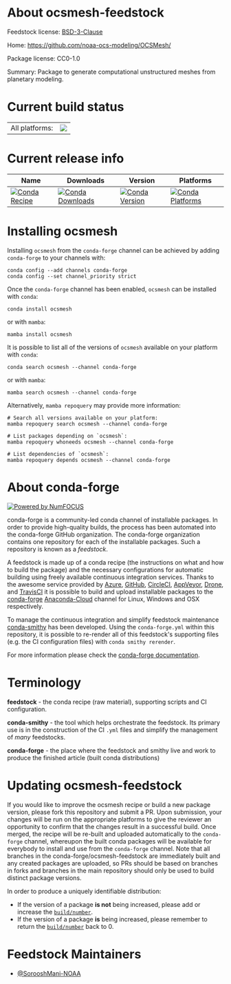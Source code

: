 About ocsmesh-feedstock
=======================

Feedstock license: [BSD-3-Clause](https://github.com/conda-forge/ocsmesh-feedstock/blob/main/LICENSE.txt)

Home: https://github.com/noaa-ocs-modeling/OCSMesh/

Package license: CC0-1.0

Summary: Package to generate computational unstructured meshes from planetary modeling.

Current build status
====================


<table><tr><td>All platforms:</td>
    <td>
      <a href="https://dev.azure.com/conda-forge/feedstock-builds/_build/latest?definitionId=19986&branchName=main">
        <img src="https://dev.azure.com/conda-forge/feedstock-builds/_apis/build/status/ocsmesh-feedstock?branchName=main">
      </a>
    </td>
  </tr>
</table>

Current release info
====================

| Name | Downloads | Version | Platforms |
| --- | --- | --- | --- |
| [![Conda Recipe](https://img.shields.io/badge/recipe-ocsmesh-green.svg)](https://anaconda.org/conda-forge/ocsmesh) | [![Conda Downloads](https://img.shields.io/conda/dn/conda-forge/ocsmesh.svg)](https://anaconda.org/conda-forge/ocsmesh) | [![Conda Version](https://img.shields.io/conda/vn/conda-forge/ocsmesh.svg)](https://anaconda.org/conda-forge/ocsmesh) | [![Conda Platforms](https://img.shields.io/conda/pn/conda-forge/ocsmesh.svg)](https://anaconda.org/conda-forge/ocsmesh) |

Installing ocsmesh
==================

Installing `ocsmesh` from the `conda-forge` channel can be achieved by adding `conda-forge` to your channels with:

```
conda config --add channels conda-forge
conda config --set channel_priority strict
```

Once the `conda-forge` channel has been enabled, `ocsmesh` can be installed with `conda`:

```
conda install ocsmesh
```

or with `mamba`:

```
mamba install ocsmesh
```

It is possible to list all of the versions of `ocsmesh` available on your platform with `conda`:

```
conda search ocsmesh --channel conda-forge
```

or with `mamba`:

```
mamba search ocsmesh --channel conda-forge
```

Alternatively, `mamba repoquery` may provide more information:

```
# Search all versions available on your platform:
mamba repoquery search ocsmesh --channel conda-forge

# List packages depending on `ocsmesh`:
mamba repoquery whoneeds ocsmesh --channel conda-forge

# List dependencies of `ocsmesh`:
mamba repoquery depends ocsmesh --channel conda-forge
```


About conda-forge
=================

[![Powered by
NumFOCUS](https://img.shields.io/badge/powered%20by-NumFOCUS-orange.svg?style=flat&colorA=E1523D&colorB=007D8A)](https://numfocus.org)

conda-forge is a community-led conda channel of installable packages.
In order to provide high-quality builds, the process has been automated into the
conda-forge GitHub organization. The conda-forge organization contains one repository
for each of the installable packages. Such a repository is known as a *feedstock*.

A feedstock is made up of a conda recipe (the instructions on what and how to build
the package) and the necessary configurations for automatic building using freely
available continuous integration services. Thanks to the awesome service provided by
[Azure](https://azure.microsoft.com/en-us/services/devops/), [GitHub](https://github.com/),
[CircleCI](https://circleci.com/), [AppVeyor](https://www.appveyor.com/),
[Drone](https://cloud.drone.io/welcome), and [TravisCI](https://travis-ci.com/)
it is possible to build and upload installable packages to the
[conda-forge](https://anaconda.org/conda-forge) [Anaconda-Cloud](https://anaconda.org/)
channel for Linux, Windows and OSX respectively.

To manage the continuous integration and simplify feedstock maintenance
[conda-smithy](https://github.com/conda-forge/conda-smithy) has been developed.
Using the ``conda-forge.yml`` within this repository, it is possible to re-render all of
this feedstock's supporting files (e.g. the CI configuration files) with ``conda smithy rerender``.

For more information please check the [conda-forge documentation](https://conda-forge.org/docs/).

Terminology
===========

**feedstock** - the conda recipe (raw material), supporting scripts and CI configuration.

**conda-smithy** - the tool which helps orchestrate the feedstock.
                   Its primary use is in the construction of the CI ``.yml`` files
                   and simplify the management of *many* feedstocks.

**conda-forge** - the place where the feedstock and smithy live and work to
                  produce the finished article (built conda distributions)


Updating ocsmesh-feedstock
==========================

If you would like to improve the ocsmesh recipe or build a new
package version, please fork this repository and submit a PR. Upon submission,
your changes will be run on the appropriate platforms to give the reviewer an
opportunity to confirm that the changes result in a successful build. Once
merged, the recipe will be re-built and uploaded automatically to the
`conda-forge` channel, whereupon the built conda packages will be available for
everybody to install and use from the `conda-forge` channel.
Note that all branches in the conda-forge/ocsmesh-feedstock are
immediately built and any created packages are uploaded, so PRs should be based
on branches in forks and branches in the main repository should only be used to
build distinct package versions.

In order to produce a uniquely identifiable distribution:
 * If the version of a package **is not** being increased, please add or increase
   the [``build/number``](https://docs.conda.io/projects/conda-build/en/latest/resources/define-metadata.html#build-number-and-string).
 * If the version of a package **is** being increased, please remember to return
   the [``build/number``](https://docs.conda.io/projects/conda-build/en/latest/resources/define-metadata.html#build-number-and-string)
   back to 0.

Feedstock Maintainers
=====================

* [@SorooshMani-NOAA](https://github.com/SorooshMani-NOAA/)

